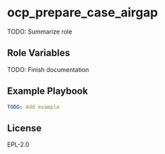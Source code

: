 ocp_prepare_case_airgap
=======================

TODO: Summarize role

Role Variables
--------------

TODO: Finish documentation


Example Playbook
----------------

```yaml
TODO: Add example
```

License
-------

EPL-2.0
